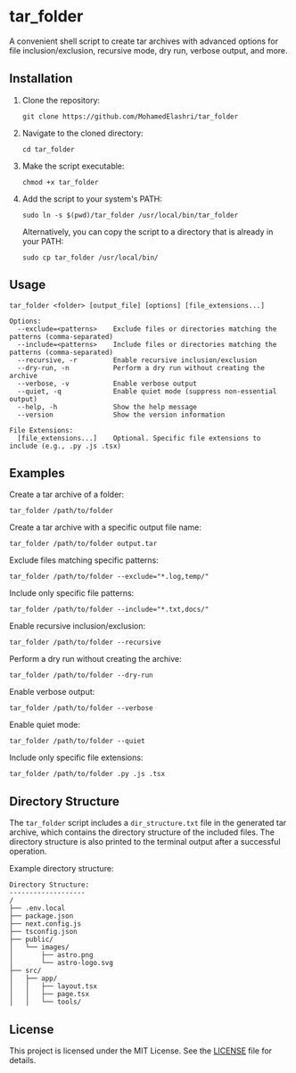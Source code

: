 # tar_folder

A convenient shell script to create tar archives with advanced options for file inclusion/exclusion, recursive mode, dry run, verbose output, and more.

## Installation

1. Clone the repository:
   ```
   git clone https://github.com/MohamedElashri/tar_folder
   ```

2. Navigate to the cloned directory:
   ```
   cd tar_folder
   ```

3. Make the script executable:
   ```
   chmod +x tar_folder
   ```

4. Add the script to your system's PATH:
   ```
   sudo ln -s $(pwd)/tar_folder /usr/local/bin/tar_folder
   ```

   Alternatively, you can copy the script to a directory that is already in your PATH:
   ```
   sudo cp tar_folder /usr/local/bin/
   ```

## Usage

```
tar_folder <folder> [output_file] [options] [file_extensions...]

Options:
  --exclude=<patterns>    Exclude files or directories matching the patterns (comma-separated)
  --include=<patterns>    Include files or directories matching the patterns (comma-separated)
  --recursive, -r         Enable recursive inclusion/exclusion
  --dry-run, -n           Perform a dry run without creating the archive
  --verbose, -v           Enable verbose output
  --quiet, -q             Enable quiet mode (suppress non-essential output)
  --help, -h              Show the help message
  --version               Show the version information

File Extensions:
  [file_extensions...]    Optional. Specific file extensions to include (e.g., .py .js .tsx)
```

## Examples

Create a tar archive of a folder:
```
tar_folder /path/to/folder
```

Create a tar archive with a specific output file name:
```
tar_folder /path/to/folder output.tar
```

Exclude files matching specific patterns:
```
tar_folder /path/to/folder --exclude="*.log,temp/"
```

Include only specific file patterns:
```
tar_folder /path/to/folder --include="*.txt,docs/"
```

Enable recursive inclusion/exclusion:
```
tar_folder /path/to/folder --recursive
```

Perform a dry run without creating the archive:
```
tar_folder /path/to/folder --dry-run
```

Enable verbose output:
```
tar_folder /path/to/folder --verbose
```

Enable quiet mode:
```
tar_folder /path/to/folder --quiet
```

Include only specific file extensions:
```
tar_folder /path/to/folder .py .js .tsx
```

## Directory Structure

The `tar_folder` script includes a `dir_structure.txt` file in the generated tar archive, which contains the directory structure of the included files. The directory structure is also printed to the terminal output after a successful operation.

Example directory structure:
```
Directory Structure:
-------------------
/ 
├── .env.local
├── package.json
├── next.config.js
├── tsconfig.json
├── public/
│   └── images/
│       ├── astro.png
│       └── astro-logo.svg
├── src/
│   ├── app/
│   │   ├── layout.tsx
│   │   ├── page.tsx
│   │   └── tools/
```

## License

This project is licensed under the MIT License. See the [LICENSE](LICENSE) file for details.


